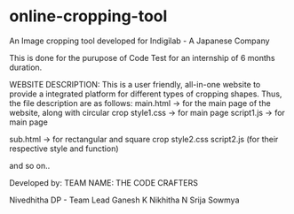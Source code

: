 # online-cropping-tool
An Image cropping tool developed for Indigilab - A Japanese Company


This is done for the purupose of Code Test for an internship of 6 months duration.

WEBSITE DESCRIPTION:
This is a user friendly, all-in-one website to provide a integrated platform for different types of cropping shapes.
Thus, the file description are as follows:
main.html -> for the main page of the website, along with circular crop
style1.css -> for main page
script1.js -> for main page

sub.html -> for rectangular and square crop
style2.css 
script2.js 
(for their respective style and function)

and so on..

Developed by:
TEAM NAME: THE CODE CRAFTERS

Nivedhitha DP - Team Lead
Ganesh K
Nikhitha N 
Srija
Sowmya
